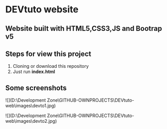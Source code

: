 # DEVtuto website
## Website built with HTML5,CSS3,JS and Bootrap v5
## Steps for view this project
1. Cloning or download this repository 
2. Just run **index.html**
## Some screenshots

![](D:\Development Zone\GITHUB-OWNPROJECTS\DEVtuto-web\images\devto1.jpg)

![](D:\Development Zone\GITHUB-OWNPROJECTS\DEVtuto-web\images\devto2.jpg)